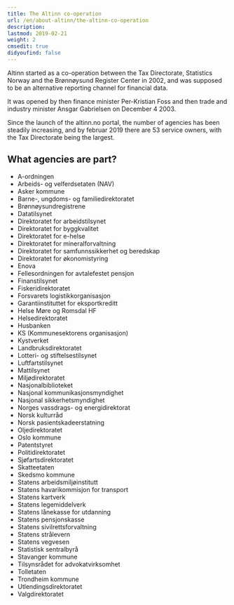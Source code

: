 ```yaml
---
title: The Altinn co-operation
url: /en/about-altinn/the-altinn-co-operation
description:
lastmod: 2019-02-21
weight: 2
cmsedit: true
didyoufind: false
---
```


Altinn started as a co-operation between the Tax Directorate, Statistics Norway and the Brønnøysund Register Center in 2002,
and was supposed to be an alternative reporting channel for financial data.

It was opened by then finance minister Per-Kristian Foss and then trade and industry minister Ansgar Gabrielsen on December 4 2003.

Since the launch of the altinn.no portal, the number of agencies has been steadily increasing,
and by februar 2019 there are 53 service owners, with the Tax Directorate being the largest.

## What agencies are part?

- A-ordningen
- Arbeids- og velferdsetaten (NAV)
- Asker kommune
- Barne-, ungdoms- og familiedirektoratet
- Brønnøysundregistrene
- Datatilsynet
- Direktoratet for arbeidstilsynet
- Direktoratet for byggkvalitet
- Direktoratet for e-helse
- Direktoratet for mineralforvaltning
- Direktoratet for samfunnssikkerhet og beredskap
- Direktoratet for økonomistyring
- Enova
- Fellesordningen for avtalefestet pensjon
- Finanstilsynet
- Fiskeridirektoratet
- Forsvarets logistikkorganisasjon
- Garantiinstituttet for eksportkreditt
- Helse Møre og Romsdal HF
- Helsedirektoratet
- Husbanken
- KS (Kommunesektorens organisasjon)
- Kystverket
- Landbruksdirektoratet
- Lotteri- og stiftelsestilsynet
- Luftfartstilsynet
- Mattilsynet
- Miljødirektoratet
- Nasjonalbiblioteket
- Nasjonal kommunikasjonsmyndighet
- Nasjonal sikkerhetsmyndighet
- Norges vassdrags- og energidirektorat
- Norsk kulturråd
- Norsk pasientskadeerstatning
- Oljedirektoratet
- Oslo kommune
- Patentstyret
- Politidirektoratet
- Sjøfartsdirektoratet
- Skatteetaten
- Skedsmo kommune
- Statens arbeidsmiljøinstitutt
- Statens havarikommisjon for transport
- Statens kartverk
- Statens legemiddelverk
- Statens lånekasse for utdanning
- Statens pensjonskasse
- Statens sivilrettsforvaltning
- Statens strålevern
- Statens vegvesen
- Statistisk sentralbyrå
- Stavanger kommune
- Tilsynsrådet for advokatvirksomhet
- Tolletaten
- Trondheim kommune
- Utlendingsdirektoratet
- Valgdirektoratet
